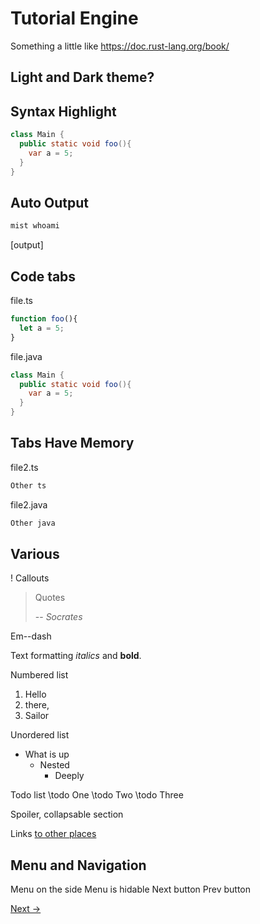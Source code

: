 
# Tutorial Engine

Something a little like https://doc.rust-lang.org/book/

## Light and Dark theme?

## Syntax Highlight
```java
class Main {
  public static void foo(){
    var a = 5;
  }
}
```

## Auto Output

```sh
mist whoami
```
[output]


## Code tabs

file.ts
```typescript
function foo(){
  let a = 5;
}
```
file.java
```java
class Main {
  public static void foo(){
    var a = 5;
  }
}
```

## Tabs Have Memory

file2.ts
```typescript
Other ts
```
file2.java
```java
Other java
```

## Various

! Callouts

> Quotes
>
> -- _Socrates_

Em--dash

Text formatting *italics* and **bold**.

Numbered list
1. Hello
1. there,
1. Sailor

Unordered list
* What is up
  * Nested
    * Deeply

Todo list
\todo One 
\todo Two 
\todo Three

Spoiler, collapsable section

Links [to other places](https://doc.rust-lang.org/book/#the-rust-programming-language)

## Menu and Navigation
Menu on the side
Menu is hidable
Next button
Prev button


[Next ->](chapter1/index.md)



